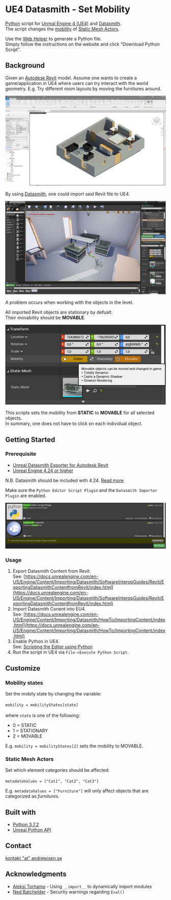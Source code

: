 # UE4 Datasmith - Set Mobility
[Python](https://www.python.org) script for [Unreal Engine 4 (UE4)](https://www.unrealengine.com/en-US/features) and [Datasmith](https://www.unrealengine.com/en-US/datasmith).</br>
The script changes the [mobility](https://docs.unrealengine.com/en-US/Engine/Actors/Mobility/index.html) of [Static Mesh Actors](https://docs.unrealengine.com/en-US/Engine/Actors/StaticMeshActor/index.html).</br>

Use the [Web Helper](https://github.andrewisen.se/UE4-Datasmith-setMobility/) to generate a Python file.</br>
Simply follow the instructions on the website and click "Download Python Script".

## Background
Given an [Autodesk Revit](https://www.autodesk.com/products/revit/overview) model. 
Assume one wants to create a game/application in UE4 where users can try interact with the world geometry. E.g. Try different room layouts by moving the furnitures around.

![Autodesk Revit 2020](docs/screenshots/screenshot-01.jpg?raw=true)

By using [Datasmith](https://www.unrealengine.com/en-US/datasmith), one could import said Revit file to UE4.

![Unreal Engine 4.24](docs/screenshots/screenshot-02.jpg?raw=true)

A problem occurs when working with the objects in the level.</br>

All imported Revit objects are stationary by defualt.</br>
Their movability should be **MOVABLE**.

![Mobility](docs/screenshots/screenshot-03.jpg?raw=true)

This scripts sets the mobility from **STATIC** to **MOVABLE** for all selected objects.</br>
In summary, one does not have to click on each individual object. 

## Getting Started
### Prerequisite
* [Unreal Datasmith Exporter for Autodesk Revit](https://docs.unrealengine.com/en-US/Engine/Content/Importing/Datasmith/SoftwareInteropGuides/Revit/InstallingExporterPlugin/index.html)
* [Unreal Engine 4.24 or higher](https://www.unrealengine.com/en-US/get-now)

N.B. Datasmith should be included with 4.24. [Read more](https://docs.unrealengine.com/en-US/Support/Builds/ReleaseNotes/4_24/index.html)

Make sure the `Python Editor Script Plugin` and the `Datasmith Importer Plugin` are enabled.

![Plugins](docs/screenshots/screenshot-04.jpg?raw=true)

### Usage
1. Export Datasmith Content from Revit.</br>
See: [https://docs.unrealengine.com/en-US/Engine/Content/Importing/Datasmith/SoftwareInteropGuides/Revit/ExportingDatasmithContentfromRevit/index.html](https://docs.unrealengine.com/en-US/Engine/Content/Importing/Datasmith/SoftwareInteropGuides/Revit/ExportingDatasmithContentfromRevit/index.html)
2. Import Datasmith Conent into EU4.</br>
See: [https://docs.unrealengine.com/en-US/Engine/Content/Importing/Datasmith/HowTo/ImportingContent/index.html](https://docs.unrealengine.com/en-US/Engine/Content/Importing/Datasmith/HowTo/ImportingContent/index.html)
3. Enable Python in UE4.</br>
See: [Scripting the Editor using Python](https://docs.unrealengine.com/en-US/Engine/Editor/ScriptingAndAutomation/Python/index.html)
4. Run the script in UE4 via `File->Execute Python Script`.

## Customize
### Mobility states
Set the mobily state by changing the variable:</br></br>
`mobility = mobilityStates[state]`</br></br>
where `state` is one of the following:
* 0 = STATIC
* 1 = STATIONARY
* 2 = MOVABLE

E.g. `mobility = mobilityStates[2]` sets the mobility to MOVABLE.

### Static Mesh Actors
Set which element categories should be affected:</br></br>
`metadataValues = ["Cat1", "Cat2", "Cat3"]`

E.g. `metadataValues = ["Furniture"]` will only affect objects that are categorized as *furnitures*.

## Built with
* [Python 3.7.2](https://www.python.org/downloads/release/python-372/)
* [Unreal Python API](https://docs.unrealengine.com/en-US/PythonAPI/index.html)

## Contact
[kontakt "at" andrewisen.se](mailto:kontakt@andrewisen.se)

## Acknowledgments
*  [Aleksi Torhamo](https://stackoverflow.com/a/20228312) - Using `__import__` to dynamically import modules
*  [Ned Batchelder](https://nedbatchelder.com/blog/201206/eval_really_is_dangerous.html) - Security warnings regarding `Eval()`